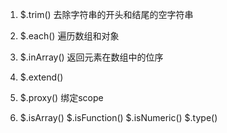 1. $.trim() 去除字符串的开头和结尾的空字符串
2. $.each() 遍历数组和对象
3. $.inArray() 返回元素在数组中的位序
4. $.extend() 
5. $.proxy() 绑定scope

6. $.isArray() $.isFunction() $.isNumeric() $.type()
